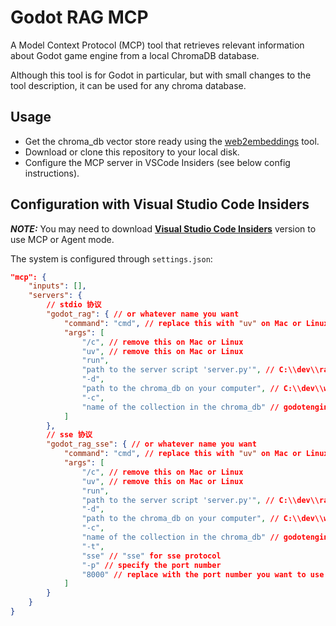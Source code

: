 # Godot RAG MCP

A Model Context Protocol (MCP) tool that retrieves relevant information about
Godot game engine from a local ChromaDB database.

Although this tool is for Godot in particular, but with small changes to the
tool description, it can be used for any chroma database.

## Usage

- Get the chroma_db vector store ready using the
  [web2embeddings](https://github.com/zivshek/web2embeddings) tool.
- Download or clone this repository to your local disk.
- Configure the MCP server in VSCode Insiders (see below config instructions).

## Configuration with Visual Studio Code Insiders

**_NOTE:_** You may need to download
[**Visual Studio Code Insiders**](https://code.visualstudio.com/insiders/)
version to use MCP or Agent mode.

The system is configured through `settings.json`:

```json
"mcp": {
    "inputs": [],
    "servers": {
        // stdio 协议
        "godot_rag": { // or whatever name you want
            "command": "cmd", // replace this with "uv" on Mac or Linux
            "args": [
                "/c", // remove this on Mac or Linux
                "uv", // remove this on Mac or Linux
                "run",
                "path to the server script 'server.py'", // C:\\dev\\rag-mcp\\server.py
                "-d",
                "path to the chroma_db on your computer", // C:\\dev\\web2embeddings\\artifacts\\vector_stores\\chroma_db
                "-c",
                "name of the collection in the chroma_db" // godotengine_chunks_SZ_400_O_20_all-MiniLM-L6-v2
            ]
        },
        // sse 协议
        "godot_rag_sse": { // or whatever name you want
            "command": "cmd", // replace this with "uv" on Mac or Linux
            "args": [
                "/c", // remove this on Mac or Linux
                "uv", // remove this on Mac or Linux
                "run",
                "path to the server script 'server.py'", // C:\\dev\\rag-mcp\\server.py
                "-d",
                "path to the chroma_db on your computer", // C:\\dev\\web2embeddings\\artifacts\\vector_stores\\chroma_db
                "-c",
                "name of the collection in the chroma_db" // godotengine_chunks_SZ_400_O_20_all-MiniLM-L6-v2
                "-t", 
                "sse" // "sse" for sse protocol
                "-p" // specify the port number
                "8000" // replace with the port number you want to use
            ]
        }
    }
}
```
